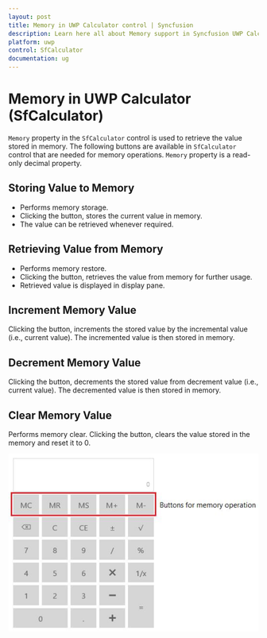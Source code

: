 ```yaml
---
layout: post
title: Memory in UWP Calculator control | Syncfusion
description: Learn here all about Memory support in Syncfusion UWP Calculator (SfCalculator) control and more.
platform: uwp
control: SfCalculator
documentation: ug
---
```


# Memory in UWP Calculator (SfCalculator)

`Memory` property in the `SfCalculator` control is used to retrieve the value stored in memory. The following buttons are available in `SfCalculator` control that are needed for memory operations. `Memory` property is a read-only decimal property.

## Storing Value to Memory

* Performs memory storage. 
* Clicking the button, stores the current value in memory. 
* The value can be retrieved whenever required.

## Retrieving Value from Memory

* Performs memory restore. 
* Clicking the button, retrieves the value from memory for further usage.
* Retrieved value is displayed in display pane.

## Increment Memory Value

Clicking the button, increments the stored value by the incremental value (i.e., current value). 
The incremented value is then stored in memory.

## Decrement Memory Value

Clicking the button, decrements the stored value from decrement value (i.e., current value). 
The decremented value is then stored in memory. 

## Clear Memory Value

Performs memory clear. 
Clicking the button, clears the value stored in the memory and reset it to 0.

![SfCalculator-img5](SfCalculator-images/SfCalculator-img5.jpeg)
